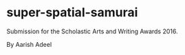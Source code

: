 # super-spatial-samurai
Submission for the Scholastic Arts and Writing Awards 2016.

By Aarish Adeel
